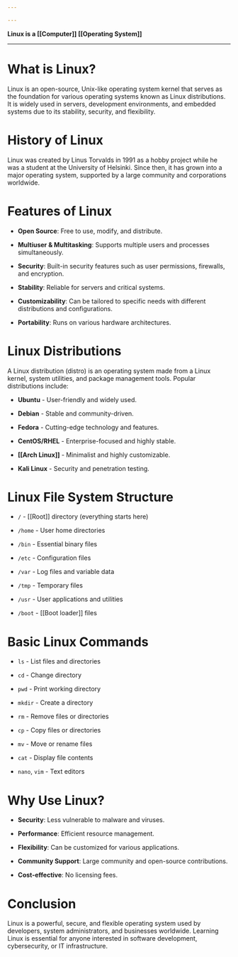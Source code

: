```yaml
---

---
```

**Linux is a [[Computer]] [[Operating System]]**

---
# What is Linux?

Linux is an open-source, Unix-like operating system kernel that serves as the foundation for various operating systems known as Linux distributions. It is widely used in servers, development environments, and embedded systems due to its stability, security, and flexibility.

# History of Linux

Linux was created by Linus Torvalds in 1991 as a hobby project while he was a student at the University of Helsinki. Since then, it has grown into a major operating system, supported by a large community and corporations worldwide.

# Features of Linux

- **Open Source**: Free to use, modify, and distribute.
    
- **Multiuser & Multitasking**: Supports multiple users and processes simultaneously.
    
- **Security**: Built-in security features such as user permissions, firewalls, and encryption.
    
- **Stability**: Reliable for servers and critical systems.
    
- **Customizability**: Can be tailored to specific needs with different distributions and configurations.
    
- **Portability**: Runs on various hardware architectures.
    

# Linux Distributions

A Linux distribution (distro) is an operating system made from a Linux kernel, system utilities, and package management tools. Popular distributions include:

- **Ubuntu** - User-friendly and widely used.
    
- **Debian** - Stable and community-driven.
    
- **Fedora** - Cutting-edge technology and features.
    
- **CentOS/RHEL** - Enterprise-focused and highly stable.
    
- **[[Arch Linux]]** - Minimalist and highly customizable.
    
- **Kali Linux** - Security and penetration testing.
    

# Linux File System Structure

- `/` - [[Root]] directory (everything starts here)
    
- `/home` - User home directories
    
- `/bin` - Essential binary files
    
- `/etc` - Configuration files
    
- `/var` - Log files and variable data
    
- `/tmp` - Temporary files
    
- `/usr` - User applications and utilities
    
- `/boot` - [[Boot loader]] files
    

# Basic Linux Commands

- `ls` - List files and directories
    
- `cd` - Change directory
    
- `pwd` - Print working directory
    
- `mkdir` - Create a directory
    
- `rm` - Remove files or directories
    
- `cp` - Copy files or directories
    
- `mv` - Move or rename files
    
- `cat` - Display file contents
    
- `nano`, `vim` - Text editors
    

# Why Use Linux?

- **Security**: Less vulnerable to malware and viruses.
    
- **Performance**: Efficient resource management.
    
- **Flexibility**: Can be customized for various applications.
    
- **Community Support**: Large community and open-source contributions.
    
- **Cost-effective**: No licensing fees.
    

# Conclusion

Linux is a powerful, secure, and flexible operating system used by developers, system administrators, and businesses worldwide. Learning Linux is essential for anyone interested in software development, cybersecurity, or IT infrastructure.